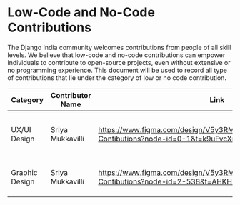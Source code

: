 # Low-Code and No-Code Contributions

The Django India community welcomes contributions from people of all skill levels. We believe that low-code and no-code contributions can empower individuals to contribute to open-source projects, even without extensive or no programming experience. This document will be used to record all type of contributions that lie under the category of low or no code contribution.

| Category | Contributor Name | Link | Description |
|----------|------------------|------|-------------|
| UX/UI Design | Sriya Mukkavilli | https://www.figma.com/design/V5y3RMsDsTlF0nBaWudQBX/Django-Contibutions?node-id=0-1&t=k9uFvcXmrWMJua5E-1 | Added Attendees List Modal Design - Grid View|
|Graphic Design | Sriya Mukkavilli | https://www.figma.com/design/V5y3RMsDsTlF0nBaWudQBX/Django-Contibutions?node-id=2-538&t=AHKHlaQH2pDHvIPx-1 | Illustration Kit for Mandala Designs